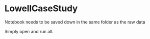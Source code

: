 # LowellCaseStudy

Notebook needs to be saved down in the same folder as the raw data

Simply open and run all.

